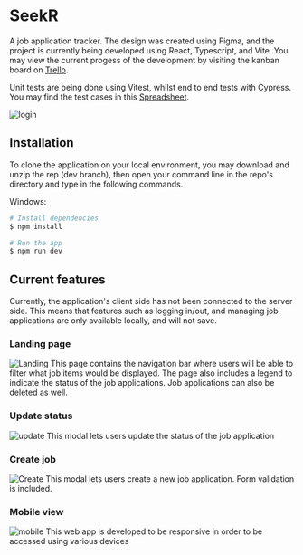 # SeekR
A job application tracker. The design was created using Figma, and the project is currently being developed using React, Typescript, and Vite. You may view the current progess of the development by visiting the kanban board on [Trello](https://trello.com/b/GNuG3cWO/seekr).

Unit tests are being done using Vitest, whilst end to end tests with Cypress. You may find the test cases in this [Spreadsheet](https://docs.google.com/spreadsheets/d/19LfN5EEWohbHcOWVoVWJ0TxWu2B1ZFRTx32os-eBqRk/edit?usp=sharing).

![login](https://res.cloudinary.com/ddx0aorm7/image/upload/v1684385885/seekr_login.png)

## Installation
To clone the application on your local environment, you may download and unzip the rep (dev branch), then open your command line in the repo's directory and type in the following commands.

Windows:

```sh
# Install dependencies
$ npm install

# Run the app
$ npm run dev
```

## Current features

Currently, the application's client side has not been connected to the server side. This means that features such as logging in/out, and managing job applications are only available locally, and will not save.

### Landing page
![Landing](https://res.cloudinary.com/ddx0aorm7/image/upload/v1685695263/seekr_landing.png)
This page contains the navigation bar where users will be able to filter what job items would be displayed.
The page also includes a legend to indicate the status of the job applications.
Job applications can also be deleted as well.

### Update status
![update](https://res.cloudinary.com/ddx0aorm7/image/upload/v1685695263/seekr_update.png)
This modal lets users update the status of the job application

### Create job
![Create](https://res.cloudinary.com/ddx0aorm7/image/upload/v1685695263/seekr_create.png)
This modal lets users create a new job application. Form validation is included.

### Mobile view
![mobile](https://res.cloudinary.com/ddx0aorm7/image/upload/v1685695482/seekr_mobile.png)
This web app is developed to be responsive in order to be accessed using various devices
